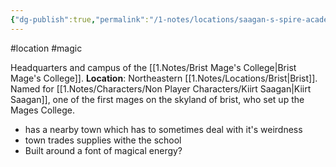 ```yaml
---
{"dg-publish":true,"permalink":"/1-notes/locations/saagan-s-spire-academy/"}
---
```


#location #magic

Headquarters and campus of the [[1.Notes/Brist Mage's College\|Brist Mage's College]].
**Location**: Northeastern [[1.Notes/Locations/Brist\|Brist]].
Named for [[1.Notes/Characters/Non Player Characters/Kiirt Saagan\|Kiirt Saagan]], one of the first mages on the skyland of brist, who set up the Mages College.

- has a nearby town which has to sometimes deal with it's weirdness
- town trades supplies withe the school
- Built around a font of magical energy?

